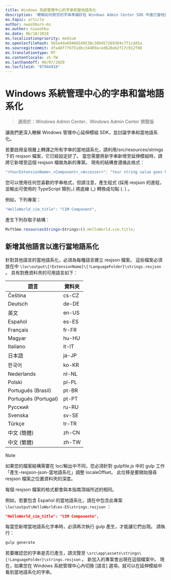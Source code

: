 ```yaml
---
title: Windows 系統管理中心的字串和當地語系化
description: '瞭解如何將您的字串準備好在 Windows Admin Center SDK 中進行當地語系化 (Project 檀香山) '
ms.topic: article
author: nwashburn-ms
ms.author: niwashbu
ms.date: 06/18/2018
ms.localizationpriority: medium
ms.openlocfilehash: 565e4da69466549538c380457269304c7f1cdd5a
ms.sourcegitcommit: dfa48f77b751dbc34409aced628eb2f17c912f08
ms.translationtype: MT
ms.contentlocale: zh-TW
ms.lasthandoff: 08/07/2020
ms.locfileid: "87944918"
---
```

# <a name="strings-and-localization-in-windows-admin-center"></a>Windows 系統管理中心的字串和當地語系化 #

>適用於：Windows Admin Center、Windows Admin Center 預覽版

讓我們更深入瞭解 Windows 管理中心延伸模組 SDK，並討論字串和當地語系化。

若要啟用呈現層上轉譯之所有字串的當地語系化，請利用/src/resources/strings 下的 resjson 檔案，它已經設定好了。 當您需要將新字串新增至延伸模組時，請將它新增至這個 resjson 檔做為新的專案。 現有的結構會遵循此格式：

``` ts
"<YourExtensionName>_<Component>_<Accessor>": "Your string value goes here.",
```

您可以使用任何您喜歡的字串格式，但請注意，產生程式 (採用 resjson 的進程，並輸出可使用的 TypeScript 類別，) 將底線 (_) 轉換成句點 (. ) 。

例如，下列專案：
``` ts
"HelloWorld_cim_title": "CIM Component",
```
產生下列存取子結構：
``` ts
MsftSme.resourcesStrings<Strings>().HelloWorld.cim.title;
```

## <a name="add-other-languages-for-localization"></a>新增其他語言以進行當地語系化 ##

針對其他語言的當地語系化，必須為每種語言建立 resjson 檔案。 這些檔案必須放在中 ```\loc\output\{!ExtensionName}\{!LanguageFolder}\strings.resjson``` 。 具有對應資料夾的可用語言如下：

| 語言      | 資料夾      |
| ------------- |-------------|
| Čeština | cs-CZ |
| Deutsch | de-DE |
| 英文 | en-US |
| Español | es-ES |
| Français | fr-FR |
| Magyar | hu-HU |
| Italiano | it-IT |
| 日本語 | ja-JP |
| 한국어 | ko-KR |
| Nederlands | nl-NL |
| Polski | pl-PL |
| Português (Brasil) | pt-BR |
| Português (Portugal) | pt-PT |
| Русский | ru-RU |
| Svenska | sv-SE |
| Türkçe    | tr-TR |
| 中文 (簡體)  | zh-CN |
| 中文 (繁體)  | zh-TW |
> [!NOTE]
> 如果您的檔案結構需要在 loc/輸出中不同，您必須針對 gulpfile.js 中的 gulp 工作「產生-resjson-json-當地語系化」調整 localeOffset。 此位移是要開始搜尋 resjson 檔案之位置資料夾的深度。

每個 resjson 檔案的格式都會與本指南頂端所述的相同。

例如，若要包含 Español 的當地語系化，請在中包含此專案 ```\loc\output\HelloWorld\es-ES\strings.resjson``` ：
```json
"HelloWorld_cim_title": "CIM Componente",
```
每當您新增當地語系化字串時，必須再次執行 gulp 產生，才能讓它們出現。 請執行：
``` cmd
gulp generate
```

若要確認您的字串是否已產生，請流覽至 ```\src\app\assets\strings\{!LanguageFolder}\strings.resjson``` 。 新加入的專案會出現在這個檔案中。
現在，如果您在 Windows 系統管理中心內切換 [語言] 選項，就可以在延伸模組中看到當地語系化的字串。
